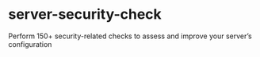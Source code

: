 # server-security-check
Perform 150+ security-related checks to assess and improve your server’s configuration
